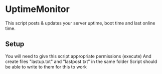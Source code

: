 # UptimeMonitor
This script posts &amp; updates your server uptime, boot time and last online time.

## Setup

You will need to give this script appropriate permissions (execute)
And create files "lastup.txt" and "lastpost.txt" in the same folder
Script should be able to write to them for this to work
